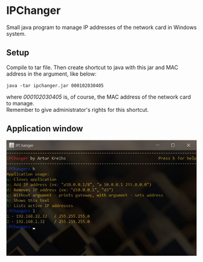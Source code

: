 # IPChanger
Small java program to manage IP addresses of the network card in Windows system.
## Setup
Compile to tar file. Then create shortcut to java with this jar and MAC address in the argument, like below:
```console
java -tar ipchanger.jar 000102030405
```
where *000102030405* is, of course, the MAC address of the network card to manage.  
Remember to give administrator's rights for this shortcut.  
## Application window
![Print Screen](./printscreen.jpg)
